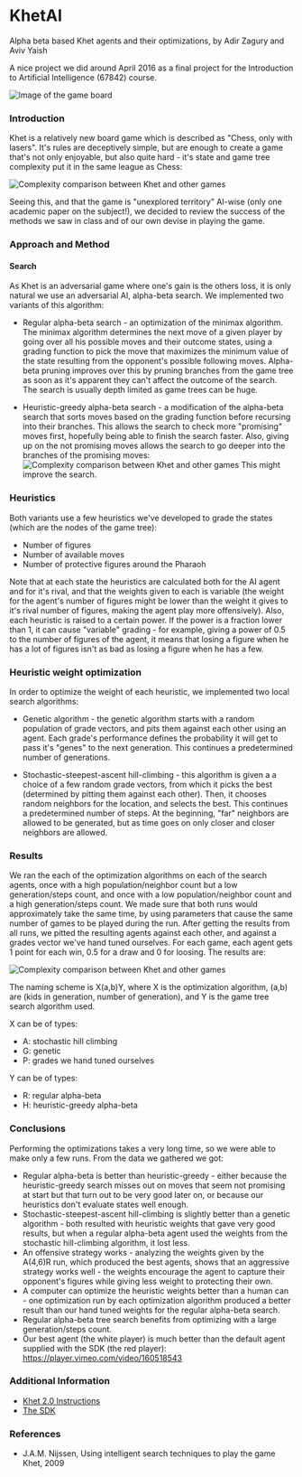 # KhetAI
 Alpha beta based Khet agents and their optimizations, by Adir Zagury and Aviv Yaish
 
A nice project we did around April 2016 as a final project for the Introduction to Artificial Intelligence (67842) course.

![Image of the game board](https://raw.githubusercontent.com/AvivYaish/KhetAI/master/gameImg.png)


### Introduction

Khet is a relatively new board game which is described as "Chess, only with lasers". It's rules are deceptively simple, but are enough to create a game that's not only enjoyable, but also quite hard - it's state and game tree complexity put it in the same league as Chess:

![Complexity comparison between Khet and other games](https://raw.githubusercontent.com/AvivYaish/KhetAI/master/complexityComparison.png)

Seeing this, and that the game is "unexplored territory" AI-wise (only one academic paper on the subject!), we decided to review the success of the methods we saw in class and of our own devise in playing the game.


### Approach and Method

#### Search

As Khet is an adversarial game where one's gain is the others loss, it is only natural we use an adversarial AI, alpha-beta search. We implemented two variants of this algorithm:

- Regular alpha-beta search - an optimization of the minimax algorithm. The minimax algorithm determines the next move of a given player by going over all his possible moves and their outcome states, using a grading function to pick the move that maximizes the minimum value of the state resulting from the opponent's possible following moves. Alpha-beta pruning improves over this by pruning branches from the game tree as soon as it's apparent they can't affect the outcome of the search. The search is usually depth limited as game trees can be huge.

- Heuristic-greedy alpha-beta search - a modification of the alpha-beta search that sorts moves based on the grading function before recursing into their branches. This allows the search to check more "promising" moves first, hopefully being able to finish the search faster. Also, giving up on the not promising moves allows the search to go deeper into the branches of the promising moves:
![Complexity comparison between Khet and other games](https://raw.githubusercontent.com/AvivYaish/KhetAI/master/bestMoveVsDepth.png)
This might improve the search.


### Heuristics

Both variants use a few heuristics we've developed to grade the states (which are the nodes of the game tree):
- Number of figures
- Number of available moves
- Number of protective figures around the Pharaoh

Note that at each state the heuristics are calculated both for the AI agent and for it's rival, and that the weights given to each is variable (the weight for the agent's number of figures might be lower than the weight it gives to it's rival number of figures, making the agent play more offensively). Also, each heuristic is raised to a certain power. If the power is a fraction lower than 1, it can cause "variable" grading - for example, giving a power of 0.5 to the number of figures of the agent, it means that losing a figure when he has a lot of figures isn't as bad as losing a figure when he has a few.

### Heuristic weight optimization

In order to optimize the weight of each heuristic, we implemented two local search algorithms:
- Genetic algorithm - the genetic algorithm starts with a random population of grade vectors, and pits them against each other using an agent. Each grade's performance defines the probability it will get to pass it's "genes" to the next generation. This continues a predetermined number of generations.

- Stochastic-steepest-ascent hill-climbing - this algorithm is given a a choice of a few random grade vectors, from which it picks the best (determined by pitting them against each other). Then, it chooses random neighbors for the location, and selects the best. This continues a predetermined number of steps. At the beginning, "far" neighbors are allowed to be generated, but as time goes on only closer and closer neighbors are allowed.


### Results

We ran the each of the optimization algorithms on each of the search agents, once with a high population/neighbor count but a low generation/steps count, and once with a low population/neighbor count and a high generation/steps count. We made sure that both runs would approximately take the same time, by using parameters that cause the same number of games to be played during the run.
After getting the results from all runs, we pitted the resulting agents against each other, and against a grades vector we've hand tuned ourselves. For each game, each agent gets 1 point for each win, 0.5 for a draw and 0 for loosing. The results are:

![Complexity comparison between Khet and other games](https://raw.githubusercontent.com/AvivYaish/KhetAI/master/agentComparision.png)

The naming scheme is X(a,b)Y, where X is the optimization algorithm, (a,b) are (kids in generation, number of generation), and Y is the game tree search algorithm used.

X can be of types:
- A: stochastic hill climbing
- G: genetic
- P: grades we hand tuned ourselves

Y can be of types:
- R: regular alpha-beta
- H: heuristic-greedy alpha-beta

### Conclusions

Performing the optimizations takes a very long time, so we were able to make only a few runs. From the data we gathered we got:

- Regular alpha-beta is better than heuristic-greedy - either because the heuristic-greedy search misses out on moves that seem not promising at start but that turn out to be very good later on, or because our heuristics don't evaluate states well enough.
- Stochastic-steepest-ascent hill-climbing is slightly better than a genetic algorithm - both resulted with heuristic weights that gave very good results, but when a regular alpha-beta agent used the weights from the stochastic hill-climbing algorithm, it lost less.
- An offensive strategy works - analyzing the weights given by the A(4,6)R run, which produced the best agents, shows that an aggressive strategy works well - the weights encourage the agent to capture their opponent's figures while giving less weight to protecting their own.
- A computer can optimize the heuristic weights better than a human can - one optimization run by each optimization algorithm produced a better result than our hand tuned weights for the regular alpha-beta search.
- Regular alpha-beta tree search benefits from optimizing with a large generation/steps count.
- Our best agent (the white player) is much better than the default agent supplied with the SDK (the red player):
https://player.vimeo.com/video/160518543


### Additional Information
- [Khet 2.0 Instructions](http://goo.gl/XBb8mG)
- [The SDK](http://www.aichallenge.rocks/)

### References
- J.A.M. Nijssen, Using intelligent search techniques to play the game Khet, 2009
